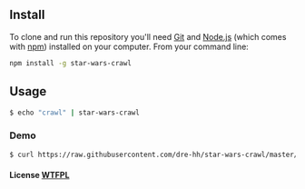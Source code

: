 ## Install

To clone and run this repository you'll need [Git](https://git-scm.com) and [Node.js](https://nodejs.org/en/download/) (which comes with [npm](http://npmjs.com)) installed on your computer. From your command line:

```bash
npm install -g star-wars-crawl
```
## Usage

```bash
$ echo "crawl" | star-wars-crawl
```

### Demo

```bash
$ curl https://raw.githubusercontent.com/dre-hh/star-wars-crawl/master/sample.txt | star-wars-crawl
```

#### License [WTFPL](LICENSE.md)
